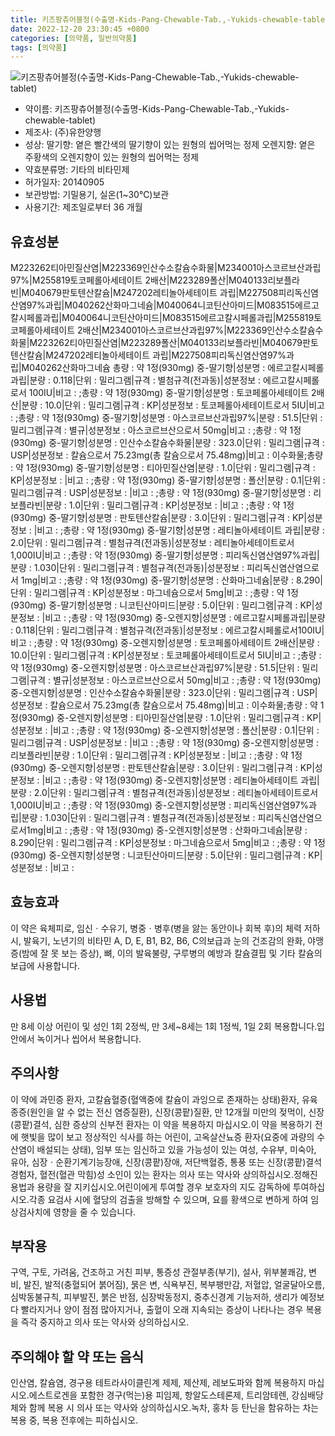 ```yaml
---
title: 키즈팡츄어블정(수출명-Kids-Pang-Chewable-Tab.,-Yukids-chewable-tablet)
date: 2022-12-20 23:30:45 +0800
categories: [의약품, 일반의약품]
tags: [의약품]
---
```

![키즈팡츄어블정(수출명-Kids-Pang-Chewable-Tab.,-Yukids-chewable-tablet)](https://nedrug.mfds.go.kr/pbp/cmn/itemImageDownload/147426922449700096)

- 약이름: 키즈팡츄어블정(수출명-Kids-Pang-Chewable-Tab.,-Yukids-chewable-tablet)
- 제조사: (주)유한양행
- 성상: 딸기향: 옅은 빨간색의 딸기향이 있는 원형의 씹어먹는 정제
오렌지향: 옅은 주황색의 오렌지향이 있는 원형의 씹어먹는 정제
- 약효분류명: 기타의 비타민제
- 허가일자: 20140905
- 보관방법: 기밀용기, 실온(1~30℃)보관
- 사용기간: 제조일로부터 36 개월
## 유효성분
M223262티아민질산염|M223369인산수소칼슘수화물|M234001아스코르브산과립97%|M255819토코페롤아세테이트 2배산|M223289폴산|M040133리보플라빈|M040679판토텐산칼슘|M247202레티놀아세테이트 과립|M227508피리독신염산염97%과립|M040262산화마그네슘|M040064니코틴산아미드|M083515에르고칼시페롤과립|M040064니코틴산아미드|M083515에르고칼시페롤과립|M255819토코페롤아세테이트 2배산|M234001아스코르브산과립97%|M223369인산수소칼슘수화물|M223262티아민질산염|M223289폴산|M040133리보플라빈|M040679판토텐산칼슘|M247202레티놀아세테이트 과립|M227508피리독신염산염97%과립|M040262산화마그네슘
총량 : 약 1정(930mg) 중-딸기향|성분명 : 에르고칼시페롤과립|분량 : 0.118|단위 : 밀리그램|규격 : 별첨규격(전과동)|성분정보 : 에르고칼시페롤로서 100IU|비고 : ;총량 : 약 1정(930mg) 중-딸기향|성분명 : 토코페롤아세테이트 2배산|분량 : 10.0|단위 : 밀리그램|규격 : KP|성분정보 : 토코페롤아세테이트로서 5IU|비고 : ;총량 : 약 1정(930mg) 중-딸기향|성분명 : 아스코르브산과립97%|분량 : 51.5|단위 : 밀리그램|규격 : 별규|성분정보 : 아스코르브산으로서 50mg|비고 : ;총량 : 약 1정(930mg) 중-딸기향|성분명 : 인산수소칼슘수화물|분량 : 323.0|단위 : 밀리그램|규격 : USP|성분정보 : 칼슘으로서 75.23mg(총 칼슘으로서 75.48mg)|비고 : 이수화물;총량 : 약 1정(930mg) 중-딸기향|성분명 : 티아민질산염|분량 : 1.0|단위 : 밀리그램|규격 : KP|성분정보 : |비고 : ;총량 : 약 1정(930mg) 중-딸기향|성분명 : 폴산|분량 : 0.1|단위 : 밀리그램|규격 : USP|성분정보 : |비고 : ;총량 : 약 1정(930mg) 중-딸기향|성분명 : 리보플라빈|분량 : 1.0|단위 : 밀리그램|규격 : KP|성분정보 : |비고 : ;총량 : 약 1정(930mg) 중-딸기향|성분명 : 판토텐산칼슘|분량 : 3.0|단위 : 밀리그램|규격 : KP|성분정보 : |비고 : ;총량 : 약 1정(930mg) 중-딸기향|성분명 : 레티놀아세테이트 과립|분량 : 2.0|단위 : 밀리그램|규격 : 별첨규격(전과동)|성분정보 : 레티놀아세테이트로서 1,000IU|비고 : ;총량 : 약 1정(930mg) 중-딸기향|성분명 : 피리독신염산염97%과립|분량 : 1.030|단위 : 밀리그램|규격 : 별첨규격(전과동)|성분정보 : 피리독신염산염으로서 1mg|비고 : ;총량 : 약 1정(930mg) 중-딸기향|성분명 : 산화마그네슘|분량 : 8.290|단위 : 밀리그램|규격 : KP|성분정보 : 마그네슘으로서 5mg|비고 : ;총량 : 약 1정(930mg) 중-딸기향|성분명 : 니코틴산아미드|분량 : 5.0|단위 : 밀리그램|규격 : KP|성분정보 : |비고 : ;총량 : 약 1정(930mg) 중-오렌지향|성분명 : 에르고칼시페롤과립|분량 : 0.118|단위 : 밀리그램|규격 : 별첨규격(전과동)|성분정보 : 에르고칼시페롤로서100IU|비고 : ;총량 : 약 1정(930mg) 중-오렌지향|성분명 : 토코페롤아세테이트 2배산|분량 : 10.0|단위 : 밀리그램|규격 : KP|성분정보 : 토코페롤아세테이트로서 5IU|비고 : ;총량 : 약 1정(930mg) 중-오렌지향|성분명 : 아스코르브산과립97%|분량 : 51.5|단위 : 밀리그램|규격 : 별규|성분정보 : 아스코르브산으로서 50mg|비고 : ;총량 : 약 1정(930mg) 중-오렌지향|성분명 : 인산수소칼슘수화물|분량 : 323.0|단위 : 밀리그램|규격 : USP|성분정보 : 칼슘으로서 75.23mg(총 칼슘으로서 75.48mg)|비고 : 이수화물;총량 : 약 1정(930mg) 중-오렌지향|성분명 : 티아민질산염|분량 : 1.0|단위 : 밀리그램|규격 : KP|성분정보 : |비고 : ;총량 : 약 1정(930mg) 중-오렌지향|성분명 : 폴산|분량 : 0.1|단위 : 밀리그램|규격 : USP|성분정보 : |비고 : ;총량 : 약 1정(930mg) 중-오렌지향|성분명 : 리보플라빈|분량 : 1.0|단위 : 밀리그램|규격 : KP|성분정보 : |비고 : ;총량 : 약 1정(930mg) 중-오렌지향|성분명 : 판토텐산칼슘|분량 : 3.0|단위 : 밀리그램|규격 : KP|성분정보 : |비고 : ;총량 : 약 1정(930mg) 중-오렌지향|성분명 : 레티놀아세테이트 과립|분량 : 2.0|단위 : 밀리그램|규격 : 별첨규격(전과동)|성분정보 : 레티놀아세테이트로서1,000IU|비고 : ;총량 : 약 1정(930mg) 중-오렌지향|성분명 : 피리독신염산염97%과립|분량 : 1.030|단위 : 밀리그램|규격 : 별첨규격(전과동)|성분정보 : 피리독신염산염으로서1mg|비고 : ;총량 : 약 1정(930mg) 중-오렌지향|성분명 : 산화마그네슘|분량 : 8.290|단위 : 밀리그램|규격 : KP|성분정보 : 마그네슘으로서 5mg|비고 : ;총량 : 약 1정(930mg) 중-오렌지향|성분명 : 니코틴산아미드|분량 : 5.0|단위 : 밀리그램|규격 : KP|성분정보 : |비고 :
## 효능효과
이 약은 육체피로, 임신ㆍ수유기, 병중ㆍ병후(병을 앓는 동안이나 회복 후)의 체력 저하 시, 발육기, 노년기의 비타민 A, D, E, B1, B2, B6, C의보급과 눈의 건조감의 완화, 야맹증(밤에 잘 못 보는 증상), 뼈, 이의 발육불량, 구루병의 예방과 칼슘결핍 및 기타 칼슘의 보급에 사용합니다.
## 사용법
만 8세 이상 어린이 및 성인 1회 2정씩, 만 3세~8세는 1회 1정씩, 1일 2회 복용합니다.입안에서 녹이거나 씹어서 복용합니다.
## 주의사항
이 약에 과민증 환자, 고칼슘혈증(혈액중에 칼슘이 과잉으로 존재하는 상태)환자, 유육종증(원인을 알 수 없는 전신 염증질환), 신장(콩팥)질환, 만 12개월 미만의 젖먹이, 신장(콩팥)결석, 심한 증상의 신부전 환자는 이 약을 복용하지 마십시오.이 약을 복용하기 전에 햇빛을 많이 보고 정상적인 식사를 하는 어린이, 고옥살산뇨증 환자(요중에 과량의 수산염이 배설되는 상태), 임부 또는 임신하고 있을 가능성이 있는 여성, 수유부, 미숙아, 유아, 심장ㆍ순환기계기능장애, 신장(콩팥)장애, 저단백혈증, 통풍 또는 신장(콩팥)결석 경험자, 혈전(혈관 막힘)성 소인이 있는 환자는 의사 또는 약사와 상의하십시오.정해진 용법과 용량을 잘 지키십시오.어린이에게 투여할 경우 보호자의 지도 감독하에 투여하십시오.각종 요검사 시에 혈당의 검출을 방해할 수 있으며, 요를 황색으로 변하게 하여 임상검사치에 영향을 줄 수 있습니다.
## 부작용
구역, 구토, 가려움, 건조하고 거친 피부, 통증성 관절부종(부기), 설사, 위부불쾌감, 변비, 발진, 발적(충혈되어 붉어짐), 묽은 변, 식욕부진, 복부팽만감, 저혈압, 얼굴달아오름, 심박동불규칙, 피부발진, 붉은 반점, 심장박동정지, 중추신경계 기능저하, 생리가 예정보다 빨라지거나 양이 점점 많아지거나, 출혈이 오래 지속되는 증상이 나타나는 경우 복용을 즉각 중지하고 의사 또는 약사와 상의하십시오.
## 주의해야 할 약 또는 음식
인산염, 칼슘염, 경구용 테트라사이클린계 제제, 제산제, 레보도파와 함께 복용하지 마십시오.에스트로겐을 포함한 경구(먹는)용 피임제, 항알도스테론제, 트리암테렌, 강심배당체와 함께 복용 시 의사 또는 약사와 상의하십시오.녹차, 홍차 등 탄닌을 함유하는 차는 복용 중, 복용 전후에는 피하십시오.
